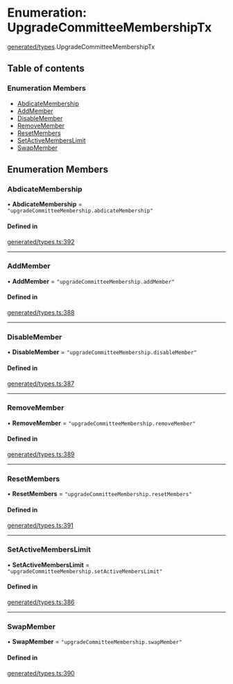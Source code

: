 # Enumeration: UpgradeCommitteeMembershipTx

[generated/types](../wiki/generated.types).UpgradeCommitteeMembershipTx

## Table of contents

### Enumeration Members

- [AbdicateMembership](../wiki/generated.types.UpgradeCommitteeMembershipTx#abdicatemembership)
- [AddMember](../wiki/generated.types.UpgradeCommitteeMembershipTx#addmember)
- [DisableMember](../wiki/generated.types.UpgradeCommitteeMembershipTx#disablemember)
- [RemoveMember](../wiki/generated.types.UpgradeCommitteeMembershipTx#removemember)
- [ResetMembers](../wiki/generated.types.UpgradeCommitteeMembershipTx#resetmembers)
- [SetActiveMembersLimit](../wiki/generated.types.UpgradeCommitteeMembershipTx#setactivememberslimit)
- [SwapMember](../wiki/generated.types.UpgradeCommitteeMembershipTx#swapmember)

## Enumeration Members

### AbdicateMembership

• **AbdicateMembership** = ``"upgradeCommitteeMembership.abdicateMembership"``

#### Defined in

[generated/types.ts:392](https://github.com/PolymeshAssociation/polymesh-sdk/blob/31fdce23/src/generated/types.ts#L392)

___

### AddMember

• **AddMember** = ``"upgradeCommitteeMembership.addMember"``

#### Defined in

[generated/types.ts:388](https://github.com/PolymeshAssociation/polymesh-sdk/blob/31fdce23/src/generated/types.ts#L388)

___

### DisableMember

• **DisableMember** = ``"upgradeCommitteeMembership.disableMember"``

#### Defined in

[generated/types.ts:387](https://github.com/PolymeshAssociation/polymesh-sdk/blob/31fdce23/src/generated/types.ts#L387)

___

### RemoveMember

• **RemoveMember** = ``"upgradeCommitteeMembership.removeMember"``

#### Defined in

[generated/types.ts:389](https://github.com/PolymeshAssociation/polymesh-sdk/blob/31fdce23/src/generated/types.ts#L389)

___

### ResetMembers

• **ResetMembers** = ``"upgradeCommitteeMembership.resetMembers"``

#### Defined in

[generated/types.ts:391](https://github.com/PolymeshAssociation/polymesh-sdk/blob/31fdce23/src/generated/types.ts#L391)

___

### SetActiveMembersLimit

• **SetActiveMembersLimit** = ``"upgradeCommitteeMembership.setActiveMembersLimit"``

#### Defined in

[generated/types.ts:386](https://github.com/PolymeshAssociation/polymesh-sdk/blob/31fdce23/src/generated/types.ts#L386)

___

### SwapMember

• **SwapMember** = ``"upgradeCommitteeMembership.swapMember"``

#### Defined in

[generated/types.ts:390](https://github.com/PolymeshAssociation/polymesh-sdk/blob/31fdce23/src/generated/types.ts#L390)
